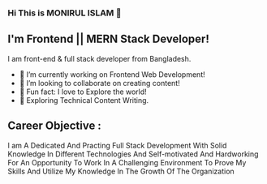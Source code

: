 ### Hi This is MONIRUL ISLAM 👋


## I'm Frontend || MERN Stack Developer!
I am front-end & full stack developer from Bangladesh.
- 🔭 I’m currently working on Frontend Web Development!
- 👯 I’m looking to collaborate on creating content!
- 🚀 Fun fact: I love to Explore the world!
- 🌱 Exploring Technical Content Writing.


## Career Objective :

<p>I am A Dedicated And Practing Full
Stack Development With Solid
Knowledge In Different Technologies
And Self-motivated And Hardworking
For An Opportunity To Work In A
Challenging Environment To Prove
My Skills And Utilize My Knowledge
In The Growth Of The Organization</p>
